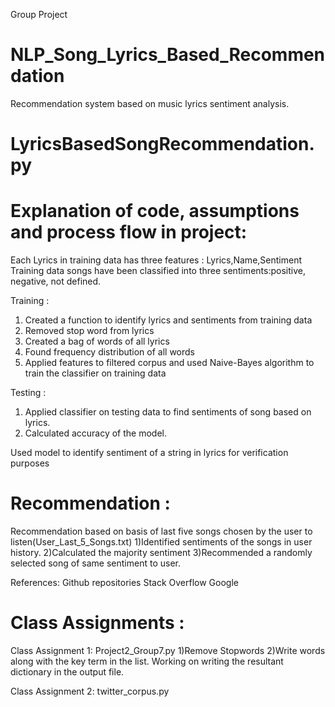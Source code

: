 Group Project
# NLP_Song_Lyrics_Based_Recommendation
Recommendation system based on music lyrics sentiment analysis.

# LyricsBasedSongRecommendation.py
# Explanation of code, assumptions and process flow in project:

Each Lyrics in training data has three features : Lyrics,Name,Sentiment
Training data songs have been classified into three sentiments:positive, negative, not defined.

Training :
1) Created a function to identify lyrics and sentiments from training data
2) Removed stop word from lyrics
3) Created a bag of words of all lyrics
4) Found frequency distribution of all words
5) Applied features to filtered corpus and used Naive-Bayes algorithm to train the classifier on training data

Testing :
1) Applied classifier on testing data to find sentiments of song based on lyrics.
2) Calculated accuracy of the model.

Used model to identify sentiment of a string in lyrics for verification purposes

# Recommendation :
Recommendation based on basis of last five songs chosen by the user to listen(User_Last_5_Songs.txt)
1)Identified sentiments of the songs in user history.
2)Calculated the majority sentiment
3)Recommended a randomly selected song of same sentiment to user.


References: Github repositories
            Stack Overflow
            Google



# Class Assignments :
Class Assignment 1: Project2_Group7.py
1)Remove Stopwords
2)Write words along with the key term in the list.
Working on writing the resultant dictionary in the output file.

Class Assignment 2: twitter_corpus.py

